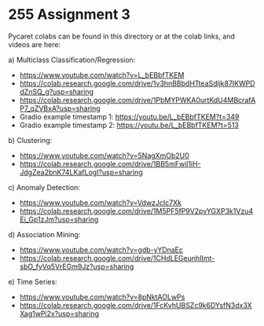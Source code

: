 # 255 Assignment 3

Pycaret colabs can be found in this directory or at the colab links, and videos are here:

a) Multiclass Classification/Regression:
- https://www.youtube.com/watch?v=L_bEBbfTKEM
- https://colab.research.google.com/drive/1v3hnBBbdHTteaSdljk87IKWPDdZnSQ_g?usp=sharing
- https://colab.research.google.com/drive/1PbMYPWKA0urtKdU4MBcrafAP7_qZVBxA?usp=sharing
- Gradio example timestamp 1: https://youtu.be/L_bEBbfTKEM?t=349
- Gradio example timestamp 2: https://youtu.be/L_bEBbfTKEM?t=513

b) Clustering:
- https://www.youtube.com/watch?v=5NagXmOb2U0
- https://colab.research.google.com/drive/1BB5mFwil1iH-JdgZea2bnK74LKafLogI?usp=sharing

c) Anomaly Detection:
- https://www.youtube.com/watch?v=VdwzJcIc7Xk
- https://colab.research.google.com/drive/1M5PF5fP9V2pvYGXP3k1Vzu4Ei_Gp1zJm?usp=sharing

d) Association Mining: 
- https://www.youtube.com/watch?v=gdb-yYDnaEc
- https://colab.research.google.com/drive/1CHdLEGeunhIImt-sbO_fyVq5VrEGm9Jz?usp=sharing

e) Time Series: 
- https://www.youtube.com/watch?v=8pNktAOLwPs
- https://colab.research.google.com/drive/1FcKvhUBSZc9k6DYsfN3dx3XXag1wPi2x?usp=sharing
